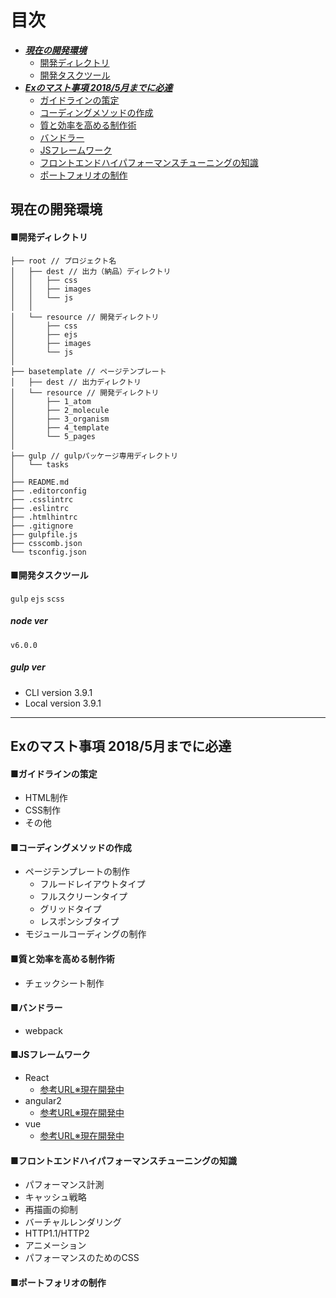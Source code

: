 # 目次
* [***現在の開発環境***](#head_dev)
  * [開発ディレクトリ](#dirctory)
  * [開発タスクツール](#tasktool)
* [***Exのマスト事項 2018/5月までに必達***](#head_ex)
  * [ガイドラインの策定](#guideline)
  * [コーディングメソッドの作成](#coding)
  * [質と効率を高める制作術](#cheack)
  * [バンドラー](#bundle)
  * [JSフレームワーク](#frame)
  * [フロントエンドハイパフォーマンスチューニングの知識](#performance)
  * [ポートフォリオの制作](#portfolio)

<a id="head_dev"></a>
## 現在の開発環境

<a id="dirctory"></a>
#### ■開発ディレクトリ
```
├── root // プロジェクト名
│   ├── dest // 出力（納品）ディレクトリ
│   │   ├── css
│   │   ├── images
│   │   └── js
│   │
│   └── resource // 開発ディレクトリ
│       ├── css
│       ├── ejs
│       ├── images
│       └── js
│
├── basetemplate // ページテンプレート
│   ├── dest // 出力ディレクトリ
│   └── resource // 開発ディレクトリ
│       ├── 1_atom
│       ├── 2_molecule
│       ├── 3_organism
│       ├── 4_template
│       └── 5_pages
│
├── gulp // gulpパッケージ専用ディレクトリ
│   └── tasks
│
├── README.md
├── .editorconfig
├── .csslintrc
├── .eslintrc
├── .htmlhintrc
├── .gitignore
├── gulpfile.js
├── csscomb.json
└── tsconfig.json
```

<a id="tasktool"></a>
#### ■開発タスクツール
`gulp`
`ejs`
`scss`

##### node ver
`v6.0.0`

##### gulp ver
* CLI version 3.9.1
* Local version 3.9.1

----

<a id="head_ex"></a>
## Exのマスト事項 2018/5月までに必達
<a id="guideline"></a>
#### ■ガイドラインの策定
- HTML制作
- CSS制作
- その他

<a id="coding"></a>
#### ■コーディングメソッドの作成
* ページテンプレートの制作
  * フルードレイアウトタイプ
  * フルスクリーンタイプ
  * グリッドタイプ
  * レスポンシブタイプ
* モジュールコーディングの制作

#### ■質と効率を高める制作術
<a id="cheack"></a>
* チェックシート制作

<a id="bundle"></a>
#### ■バンドラー
* webpack

<a id="frame"></a>
#### ■JSフレームワーク
* React
  - [参考URL※現在開発中](#javascript:void(0))
* angular2
  - [参考URL※現在開発中](#javascript:void(0))
* vue
  - [参考URL※現在開発中](#javascript:void(0))

<a id="performance"></a>
#### ■フロントエンドハイパフォーマンスチューニングの知識
* パフォーマンス計測
* キャッシュ戦略
* 再描画の抑制
* バーチャルレンダリング
* HTTP1.1/HTTP2
* アニメーション
* パフォーマンスのためのCSS

<a id="portfolio"></a>
#### ■ポートフォリオの制作
